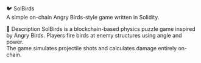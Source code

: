 🐦 SolBirds     
A simple on-chain Angry Birds-style game written in Solidity.   
   
🎯 Description 
SolBirds is a blockchain-based physics puzzle game inspired by Angry Birds. 
Players fire birds at enemy structures using angle and power.   
The game simulates projectile shots and calculates damage entirely on-chain.    
  
